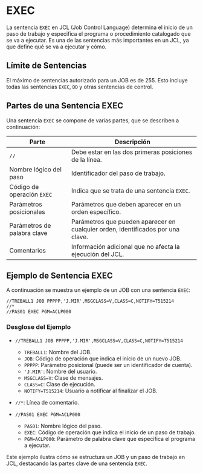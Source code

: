 # EXEC

La sentencia `EXEC` en JCL (Job Control Language) determina el inicio de un paso de trabajo y especifica el programa o procedimiento catalogado que se va a ejecutar. Es una de las sentencias más importantes en un JCL, ya que define qué se va a ejecutar y cómo.

## Límite de Sentencias

El máximo de sentencias autorizado para un JOB es de 255. Esto incluye todas las sentencias `EXEC`, `DD` y otras sentencias de control.

## Partes de una Sentencia EXEC

Una sentencia `EXEC` se compone de varias partes, que se describen a continuación:

| Parte                          | Descripción                                                                 |
|--------------------------------|-----------------------------------------------------------------------------|
| `//`                           | Debe estar en las dos primeras posiciones de la línea.                      |
| Nombre lógico del paso         | Identificador del paso de trabajo.                                          |
| Código de operación `EXEC`     | Indica que se trata de una sentencia `EXEC`.                                |
| Parámetros posicionales        | Parámetros que deben aparecer en un orden específico.                       |
| Parámetros de palabra clave    | Parámetros que pueden aparecer en cualquier orden, identificados por una clave. |
| Comentarios                    | Información adicional que no afecta la ejecución del JCL.                   |

## Ejemplo de Sentencia EXEC

A continuación se muestra un ejemplo de un JOB con una sentencia `EXEC`:

```
//TREBALL1 JOB PPPPP,'J.MIR',MSGCLASS=V,CLASS=C,NOTIFY=T515214
//*
//PAS01 EXEC PGM=ACLP000
```

### Desglose del Ejemplo

- `//TREBALL1 JOB PPPPP,'J.MIR',MSGCLASS=V,CLASS=C,NOTIFY=T515214`
  - `TREBALL1`: Nombre del JOB.
  - `JOB`: Código de operación que indica el inicio de un nuevo JOB.
  - `PPPPP`: Parámetro posicional (puede ser un identificador de cuenta).
  - `'J.MIR'`: Nombre del usuario.
  - `MSGCLASS=V`: Clase de mensajes.
  - `CLASS=C`: Clase de ejecución.
  - `NOTIFY=T515214`: Usuario a notificar al finalizar el JOB.

- `//*`: Línea de comentario.

- `//PAS01 EXEC PGM=ACLP000`
  - `PAS01`: Nombre lógico del paso.
  - `EXEC`: Código de operación que indica el inicio de un paso de trabajo.
  - `PGM=ACLP000`: Parámetro de palabra clave que especifica el programa a ejecutar.

Este ejemplo ilustra cómo se estructura un JOB y un paso de trabajo en JCL, destacando las partes clave de una sentencia `EXEC`.
